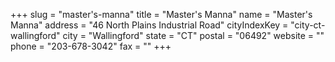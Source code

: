 +++
slug = "master's-manna"
title = "Master's Manna"
name = "Master's Manna"
address = "46 North Plains Industrial Road"
cityIndexKey = "city-ct-wallingford"
city = "Wallingford"
state = "CT"
postal = "06492"
website = ""
phone = "203-678-3042"
fax = ""
+++
